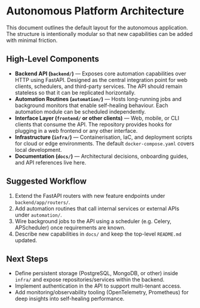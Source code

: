 # Autonomous Platform Architecture

This document outlines the default layout for the autonomous application. The
structure is intentionally modular so that new capabilities can be added with
minimal friction.

## High-Level Components

- **Backend API (`backend/`)** — Exposes core automation capabilities over HTTP
  using FastAPI. Designed as the central integration point for web clients,
  schedulers, and third-party services. The API should remain stateless so that
  it can be replicated horizontally.
- **Automation Routines (`automation/`)** — Hosts long-running jobs and
  background monitors that enable self-healing behaviour. Each automation module
  can be scheduled independently.
- **Interface Layer (`frontend/` or other clients)** — Web, mobile, or CLI
  clients that consume the API. The repository provides hooks for plugging in a
  web frontend or any other interface.
- **Infrastructure (`infra/`)** — Containerisation, IaC, and deployment scripts
  for cloud or edge environments. The default `docker-compose.yaml` covers local
  development.
- **Documentation (`docs/`)** — Architectural decisions, onboarding guides, and
  API references live here.

## Suggested Workflow

1. Extend the FastAPI routers with new feature endpoints under
   `backend/app/routers/`.
2. Add automation routines that call internal services or external APIs under
   `automation/`.
3. Wire background jobs to the API using a scheduler (e.g. Celery, APScheduler)
   once requirements are known.
4. Describe new capabilities in `docs/` and keep the top-level `README.md`
   updated.

## Next Steps

- Define persistent storage (PostgreSQL, MongoDB, or other) inside `infra/` and
  expose repositories/services within the backend.
- Implement authentication in the API to support multi-tenant access.
- Add monitoring/observability tooling (OpenTelemetry, Prometheus) for deep
  insights into self-healing performance.

